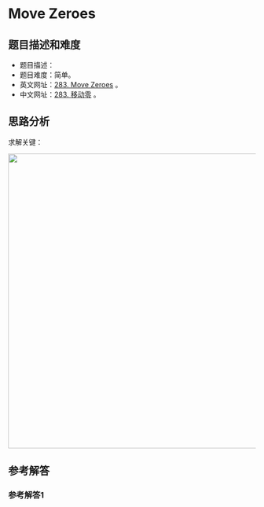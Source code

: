# Move Zeroes

## 题目描述和难度
+ 题目描述：
+ 题目难度：简单。
+ 英文网址：[283. Move Zeroes](https://leetcode.com/problems/move-zeroes/description/)  。
+ 中文网址：[283. 移动零](https://leetcode-cn.com/problems/move-zeroes/description/)  。
## 思路分析
求解关键：

<img src="https://liweiwei1419.github.io/images/leetcode-solution/" width="600">

## 参考解答
### 参考解答1

```java

```